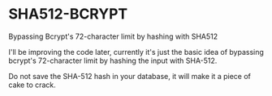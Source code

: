 # SHA512-BCRYPT
Bypassing Bcrypt's 72-character limit by hashing with SHA512

I'll be improving the code later, currently it's just the basic idea of bypassing bcrypt's 72-character limit by hashing the input with SHA-512.

Do not save the SHA-512 hash in your database, it will make it a piece of cake to crack.
